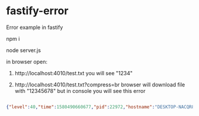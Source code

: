 # fastify-error
Error example in fastify

npm i

node server.js

in browser open:
1. http://localhost:4010/test.txt
you will see "1234"

2. http://localhost:4010/test.txt?compress=br
browser will download file with "12345678"
but in console you will see this error

```json

{"level":40,"time":1580490660677,"pid":22972,"hostname":"DESKTOP-NACQR8C","reqId":1,"err":{"type":"FastifyError","message":"FST_ERR_REP_ALREADY_SENT: Reply was already sent.","stack":"FastifyError [FST_ERR_REP_ALREADY_SENT]: FST_ERR_REP_ALREADY_SENT: Reply was already sent.\n    at _Reply.Reply.send (C:\\VRNET\\example\\node_modules\\fastify\\lib\\reply.js:104:26)\n    at PassThrough.<anonymous> (C:\\VRNET\\example\\node_modules\\fastify-static\\index.js:79:13)\n    at PassThrough.emit (events.js:209:13)\n    at ReadStream.Readable.pipe (_stream_readable.js:779:8)\n    at SendStream.stream (C:\\VRNET\\example\\node_modules\\send\\index.js:799:10)\n    at SendStream.send (C:\\VRNET\\example\\node_modules\\send\\index.js:708:8)\n    at onstat (C:\\VRNET\\example\\node_modules\\send\\index.js:730:10)\n    at FSReqCallback.oncomplete (fs.js:167:5)","name":"FastifyError [FST_ERR_REP_ALREADY_SENT]","code":"FST_ERR_REP_ALREADY_SENT","statusCode":500},"msg":"Reply already sent","v":1}

```
